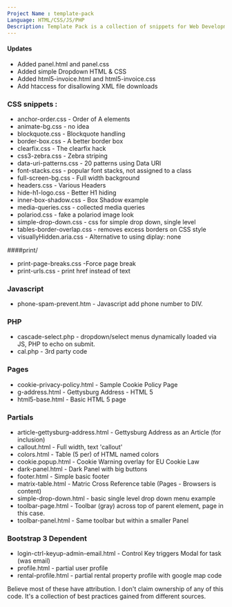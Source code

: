 ```yaml
---
Project Name : template-pack
Language: HTML/CSS/JS/PHP
Description: Template Pack is a collection of snippets for Web Development
---
```


#### Updates
* Added panel.html and panel.css
* Added simple Dropdown HTML & CSS
* Added html5-invoice.html and html5-invoice.css 
* Add htaccess for disallowing XML file downloads



### CSS snippets : 

* anchor-order.css - Order of A elements 
* animate-bg.css - no idea
* blockquote.css - Blockquote handling
* border-box.css - A better border box
* clearfix.css - The clearfix hack
* css3-zebra.css - Zebra striping
* data-uri-patterns.css - 20 patterns using Data URI 
* font-stacks.css - popular font stacks, not assigned to a class
* full-screen-bg.css - Full width background
* headers.css - Various Headers
* hide-h1-logo.css - Better H1 hiding
* inner-box-shadow.css - Box Shadow example
* media-queries.css - collected media queries
* polariod.css - fake a polariod image look
* simple-drop-down.css - css for simple drop down, single level
* tables-border-overlap.css - removes excess borders on CSS style
* visuallyHidden.aria.css - Alternative to using diplay: none 


####print/  
* print-page-breaks.css -Force page break 
* print-urls.css - print href instead of text

### Javascript
* phone-spam-prevent.htm - Javascript add phone number to DIV.

### PHP 

* cascade-select.php - dropdown/select menus dynamically loaded via JS, PHP to echo on submit.
* cal.php - 3rd party code


### Pages 

* cookie-privacy-policy.html - Sample Cookie Policy Page
* g-address.html - Gettysburg Address - HTML 5
* html5-base.html - Basic HTML 5 page


### Partials 

* article-gettysburg-address.html - Gettysburg Address as an Article (for inclusion)
* callout.html - Full width, text 'callout' 
* colors.html - Table (5 per) of HTML named colors
* cookie.popup.html - Cookie Warning overlay for EU Cookie Law
* dark-panel.html - Dark Panel with big buttons
* footer.html - Simple basic footer
* matrix-table.html - Matric Cross Reference table (Pages - Browsers is content)
* simple-drop-down.html - basic single level drop down menu example
* toolbar-page.html - Toolbar (gray) across top of parent element, page in this case.
* toolbar-panel.html - Same toolbar but within a smaller Panel

### Bootstrap 3 Dependent 

* login-ctrl-keyup-admin-email.html - Control Key triggers Modal for task (was email)
* profile.html - partial user profile 
* rental-profile.html - partial rental property profile with google map code





Believe most of these have attribution. I don't claim ownership of any of this code. It's a collection of best practices gained from different sources. 













